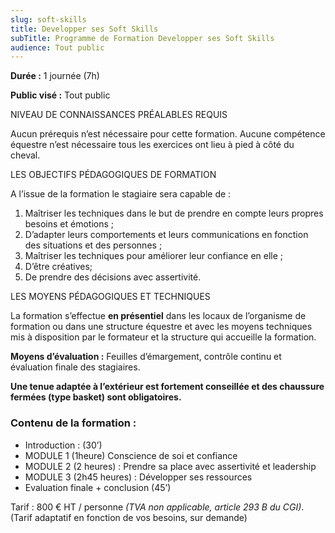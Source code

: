 ```yaml
---
slug: soft-skills
title: Developper ses Soft Skills
subTitle: Programme de Formation Developper ses Soft Skills
audience: Tout public
---
```


**Durée :**
1 journée (7h)

**Public visé :**
Tout public

NIVEAU DE CONNAISSANCES PRÉALABLES REQUIS

Aucun prérequis n’est nécessaire pour cette formation.
Aucune compétence équestre n’est nécessaire tous les exercices ont lieu à pied à côté du cheval.

LES OBJECTIFS PÉDAGOGIQUES DE FORMATION

A l’issue de la formation le stagiaire sera capable de :

1. Maîtriser les techniques dans le but de prendre en compte leurs propres besoins et émotions&nbsp;;
2. D’adapter leurs comportements et leurs communications en fonction des situations et des personnes&nbsp;;
3. Maîtriser les techniques pour améliorer leur confiance en elle&nbsp;;
4. D’être créatives; 
5. De prendre des décisions avec assertivité.

LES MOYENS PÉDAGOGIQUES ET TECHNIQUES

La formation s’effectue **en présentiel** dans les locaux de l’organisme de formation ou dans une structure
équestre et avec les moyens techniques mis à disposition par le formateur et la structure qui accueille la
formation.

**Moyens d’évaluation :** Feuilles d’émargement, contrôle continu et évaluation finale des stagiaires.

**Une tenue adaptée à l’extérieur est fortement conseillée et des chaussure fermées (type basket) sont
obligatoires.**

### Contenu de la formation :

- Introduction : (30’)
- MODULE 1 (1heure) Conscience de soi et confiance
- MODULE 2 (2 heures) : Prendre sa place avec assertivité et leadership
- MODULE 3 (2h45 heures) : Développer ses ressources
- Evaluation finale + conclusion (45’)

Tarif : 800 € HT / personne *(TVA non applicable, article 293 B du CGI)*. 
(Tarif adaptatif en fonction de vos besoins, sur demande)
